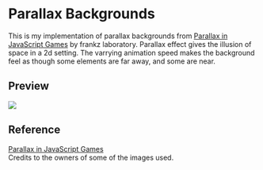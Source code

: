 # Parallax Backgrounds
This is my implementation of parallax backgrounds from [Parallax in JavaScript Games](https://www.youtube.com/watch?v=Mg7ibYWhjPI&t=1s&ab_channel=Frankslaboratory) by frankz laboratory.
Parallax effect gives the illusion of space in a 2d setting. The varrying animation speed
makes the background feel as though some elements are far away, and some are near. 

## Preview
<img src="./images/parallaxpreview.gif">


## Reference
[Parallax in JavaScript Games](https://www.youtube.com/watch?v=Mg7ibYWhjPI&t=1s&ab_channel=Frankslaboratory)</br>
Credits to the owners of some of the images used.